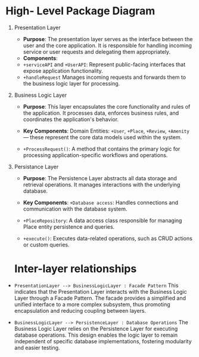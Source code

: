 # High- Level Package Diagram

1. Presentation Layer

    - **Purpose**: The presentation layer serves as the interface between the user  and the core application. It is responsible for handling incoming service or user requests and delegating them appropriately.
    - **Components**: 
    - ```+serviceAPI``` and ```+UserAPI```: Represent public-facing interfaces that expose application functionality.
    - ```+handleRequest``` Manages incoming requests and forwards them to the business logic layer for processing.

2. Business Logic Layer

    - **Purpose**: This layer encapsulates the core functionality and rules of the application. It processes data, enforces business rules, and coordinates the application's behavior.

    - **Key Components**: Domain Entities: ```+User```, ```+Place```, ```+Review```, ```+Amenity``` — these represent the core data models used within the system.
    - ```+ProcessRequest()```: A method that contains the primary logic for processing application-specific workflows and operations.

3. Persistance Layer
    
    - **Purpose**: The Persistence Layer abstracts all data storage and retrieval operations. It manages interactions with the underlying database.

    - **Key Components**: ```+Database access```: Handles connections and communication with the database system.

    - ```+PlaceRepository```: A data access class responsible for managing Place entity persistence and queries.

    - ```+execute()```: Executes data-related operations, such as CRUD actions or custom queries.

    # Inter-layer relationships

- ```PresentationLayer --> BusinessLogicLayer : Facade Pattern```
This indicates that the Presentation Layer interacts with the Business Logic Layer through a Facade Pattern. The facade provides a simplified and unified interface to a more complex subsystem, thus promoting encapsulation and reducing coupling between layers.

- ```BusinessLogicLayer --> PersistenceLayer : Database Operations```
The Business Logic Layer relies on the Persistence Layer for executing database operations. This design enables the logic layer to remain independent of specific database implementations, fostering modularity and easier testing.
